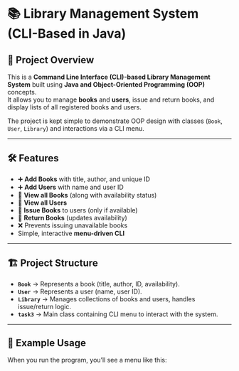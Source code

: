 # 📚 Library Management System (CLI-Based in Java)

## 🚀 Project Overview
This is a **Command Line Interface (CLI)-based Library Management System** built using **Java and Object-Oriented Programming (OOP)** concepts.  
It allows you to manage **books** and **users**, issue and return books, and display lists of all registered books and users.  

The project is kept simple to demonstrate OOP design with classes (`Book`, `User`, `Library`) and interactions via a CLI menu.

---

## 🛠️ Features
- ➕ **Add Books** with title, author, and unique ID  
- ➕ **Add Users** with name and user ID  
- 📖 **View all Books** (along with availability status)  
- 👤 **View all Users**  
- 📗 **Issue Books** to users (only if available)  
- 📕 **Return Books** (updates availability)  
- ❌ Prevents issuing unavailable books  
- Simple, interactive **menu-driven CLI**  

---

## 🏗️ Project Structure
- **`Book`** → Represents a book (title, author, ID, availability).  
- **`User`** → Represents a user (name, user ID).  
- **`Library`** → Manages collections of books and users, handles issue/return logic.  
- **`task3`** → Main class containing CLI menu to interact with the system.  

---

## 📂 Example Usage
When you run the program, you’ll see a menu like this:
